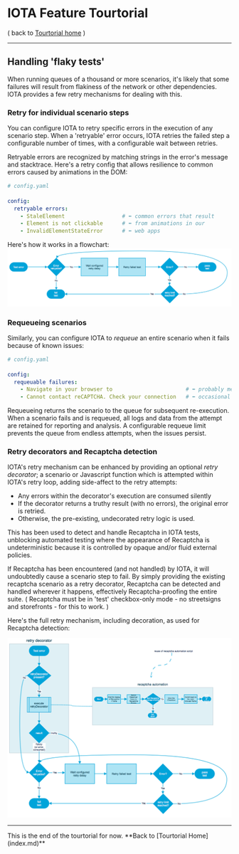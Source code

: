 # IOTA Feature Tourtorial
( back to [Tourtorial home](index.md) )<hr>
## Handling 'flaky tests'

When running queues of a thousand or more scenarios, it's likely that some failures will result from flakiness of the network or other dependencies.  IOTA provides a few retry mechanisms for dealing with this.

### Retry for individual scenario steps

You can configure IOTA to retry specific errors in the execution of any scenario step.  When a 'retryable' error occurs, IOTA retries the failed step a configurable number of times, with a configurable wait between retries.

Retryable errors are recognized by matching strings in the error's message and stacktrace.  Here's a retry config that allows resilience to common errors caused by animations in the DOM:

```yaml
# config.yaml

config:
  retryable errors:
    - StaleElement                  # ⬅ common errors that result
    - Element is not clickable      # ⬅ from animations in our 
    - InvalidElementStateError      # ⬅ web apps
```
Here's how it works in a flowchart:
![IOTA scenario step retry mechanism](iota-retry-mechanism.png?raw=true "Scenario Step Retry")

### Requeueing scenarios

Similarly, you can configure IOTA to *requeue* an entire scenario when it fails because of known issues:

```yaml
# config.yaml

config:
  requeuable failures:
    - Navigate in your browser to                       # ⬅ probably means the page didn't even load
    - Cannot contact reCAPTCHA. Check your connection   # ⬅ occasional when hitting google via http proxy
```
Requeueing returns the scenario to the queue for subsequent re-execution.  When a scenario fails and is requeued, all logs and data from the attempt are retained for reporting and analysis.  A configurable requeue limit prevents the queue from endless attempts, when the issues persist.

### Retry decorators and Recaptcha detection

IOTA's retry mechanism can be enhanced by providing an optional *retry decorator*; a scenario or Javascript function which is attempted within IOTA's retry loop, adding side-affect to the retry attempts:

- Any errors within the decorator's execution are consumed silently
- If the decorator returns a truthy result (with no errors), the original error is retried.  
- Otherwise, the pre-existing, undecorated retry logic is used.

This has been used to detect and handle Recaptcha in IOTA tests, unblocking automated testing where the appearance of Recaptcha is undeterministic because it is controlled by opaque and/or fluid external policies.  

If Recaptcha has been encountered (and not handled) by IOTA, it will undoubtedly cause a scenario step to fail.  By simply providing the existing recaptcha scenario as a retry decorator, Recaptcha can be detected and handled wherever it happens, effectively Recaptcha-proofing the entire suite.  ( Recaptcha must be in 'test' checkbox-only mode - no streetsigns and storefronts - for this to work. )

Here's the full retry mechanism, including decoration, as used for Recaptcha detection:

![Retry Decoration](retry-decorator.png?raw=true "Retry Decoration")
<hr>
This is the end of the tourtorial for now.  **Back to [Tourtorial Home](index.md)**
